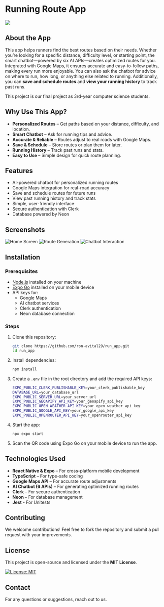 # Running Route App

<img src="https://img.shields.io/badge/platform-android-green"/>

## About the App
This app helps runners find the best routes based on their needs. Whether you’re looking for a specific distance, difficulty level, or starting point, the smart chatbot—powered by six AI APIs—creates optimized routes for you. Integrated with Google Maps, it ensures accurate and easy-to-follow paths, making every run more enjoyable. You can also ask the chatbot for advice on where to run, how long, or anything else related to running. Additionally, you can **save and schedule routes** and **view your running history** to track past runs.

This project is our final project as 3rd-year computer science students.

## Why Use This App?
- **Personalized Routes** – Get paths based on your distance, difficulty, and location.
- **Smart Chatbot** – Ask for running tips and advice.
- **Accurate & Reliable** – Routes adjust to real roads with Google Maps.
- **Save & Schedule** – Store routes or plan them for later.
- **Running History** – Track past runs and stats.
- **Easy to Use** – Simple design for quick route planning.

## Features
- AI-powered chatbot for personalized running routes
- Google Maps integration for real-road accuracy
- Save and schedule routes for future runs
- View past running history and track stats
- Simple, user-friendly interface
- Secure authentication with Clerk
- Database powered by Neon

## Screenshots
![Home Screen](screenshots/home.png)
![Route Generation](screenshots/route.png)
![Chatbot Interaction](screenshots/chatbot.png)

## Installation

### Prerequisites
- [Node.js](https://nodejs.org/) installed on your machine
- [Expo Go](https://expo.dev/client) installed on your mobile device
- API keys for:
  - Google Maps
  - AI chatbot services
  - Clerk authentication
  - Neon database connection

### Steps
1. Clone this repository:
   ```sh
   git clone https://github.com/ron-avital29/run_app.git
   cd run_app
   ```
2. Install dependencies:
   ```sh
   npm install
   ```
3. Create a `.env` file in the root directory and add the required API keys:
   ```sh
   EXPO_PUBLIC_CLERK_PUBLISHABLE_KEY=your_clerk_publishable_key
   DATABASE_URL=your_database_url
   EXPO_PUBLIC_SERVER_URL=your_server_url
   EXPO_PUBLIC_GEOAPIFY_API_KEY=your_geoapify_api_key
   EXPO_PUBLIC_OPEN_WEATHER_API_KEY=your_open_weather_api_key
   EXPO_PUBLIC_GOOGLE_API_KEY=your_google_api_key
   EXPO_PUBLIC_OPENROUTER_API_KEY=your_openrouter_api_key
   ```
4. Start the app:
   ```sh
   npx expo start
   ```
5. Scan the QR code using Expo Go on your mobile device to run the app.

## Technologies Used
- **React Native & Expo** – For cross-platform mobile development
- **TypeScript** – For type-safe coding
- **Google Maps API** – For accurate route adjustments
- **AI Chatbot (6 APIs)** – For generating optimized running routes
- **Clerk** – For secure authentication
- **Neon** – For database management
- **Jest** - For Unitests

## Contributing
We welcome contributions! Feel free to fork the repository and submit a pull request with your improvements.

## License
This project is open-source and licensed under the **MIT License**.

[![License: MIT](https://img.shields.io/badge/License-MIT-yellow.svg)](https://opensource.org/licenses/MIT)

## Contact
For any questions or suggestions, reach out to us.
